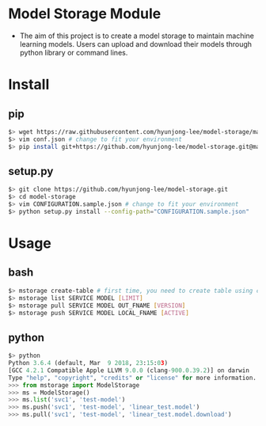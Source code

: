 # Model Storage Module
- The aim of this project is to create a model storage to maintain machine learning models. Users can upload and download their models through python library or command lines.


# Install

## pip
```bash
$> wget https://raw.githubusercontent.com/hyunjong-lee/model-storage/master/CONFIGURATION.sample.json -O conf.json
$> vim conf.json # change to fit your environment
$> pip install git+https://github.com/hyunjong-lee/model-storage.git@master --install-option="--config-path=$(pwd)/conf.json"
```

## setup.py
```bash
$> git clone https://github.com/hyunjong-lee/model-storage.git
$> cd model-storage
$> vim CONFIGURATION.sample.json # change to fit your environment
$> python setup.py install --config-path="CONFIGURATION.sample.json"
```

# Usage

## bash

```bash
$> mstorage create-table # first time, you need to create table using create-table command
$> mstorage list SERVICE MODEL [LIMIT]
$> mstorage pull SERVICE MODEL OUT_FNAME [VERSION]
$> mstorage push SERVICE MODEL LOCAL_FNAME [ACTIVE]
```

## python

```python
$> python
Python 3.6.4 (default, Mar  9 2018, 23:15:03)
[GCC 4.2.1 Compatible Apple LLVM 9.0.0 (clang-900.0.39.2)] on darwin
Type "help", "copyright", "credits" or "license" for more information.
>>> from mstorage import ModelStorage
>>> ms = ModelStorage()
>>> ms.list('svc1', 'test-model')
>>> ms.push('svc1', 'test-model', 'linear_test.model')
>>> ms.pull('svc1', 'test-model', 'linear_test.model.download')
```